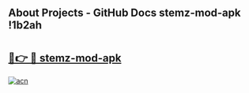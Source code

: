 ## About Projects - GitHub Docs stemz-mod-apk !1b2ah

# <h2><a href="https://andorid.site?title=stemz-mod-apk&ref=14PRO">🔗👉 🔴 stemz-mod-apk</a></h2>

[![acn](https://github.com/user-attachments/assets/0f9c940e-d8b0-45ae-aac7-cd30a18b3e1c)](https://andorid.site?title=stemz-mod-apk&ref=14PRO)

